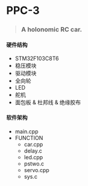 # PPC-3
> ### A holonomic RC car.

#### 硬件结构
* STM32F103C8T6
* 稳压模块
* 驱动模块
* 全向轮
* LED
* 舵机
* 面包板 & 杜邦线 & 绝缘胶布

#### 软件架构
* main.cpp
* FUNCTION
    - car.cpp
    - delay.c
    - led.cpp
    - pstwo.c
    - servo.cpp
    - sys.c
